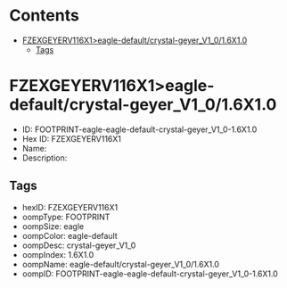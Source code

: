 



Contents
========

* [FZEXGEYERV116X1>eagle-default/crystal-geyer_V1_0/1.6X1.0](#fzexgeyerv116x1eagle-defaultcrystal-geyer_v1_016x10)
	* [Tags](#tags)

# FZEXGEYERV116X1>eagle-default/crystal-geyer_V1_0/1.6X1.0

- ID: FOOTPRINT-eagle-eagle-default-crystal-geyer_V1_0-1.6X1.0
- Hex ID: FZEXGEYERV116X1
- Name: 
- Description: 

## Tags

- hexID: FZEXGEYERV116X1
- oompType: FOOTPRINT
- oompSize: eagle
- oompColor: eagle-default
- oompDesc: crystal-geyer_V1_0
- oompIndex: 1.6X1.0
- oompName: eagle-default/crystal-geyer_V1_0/1.6X1.0
- oompID: FOOTPRINT-eagle-eagle-default-crystal-geyer_V1_0-1.6X1.0
